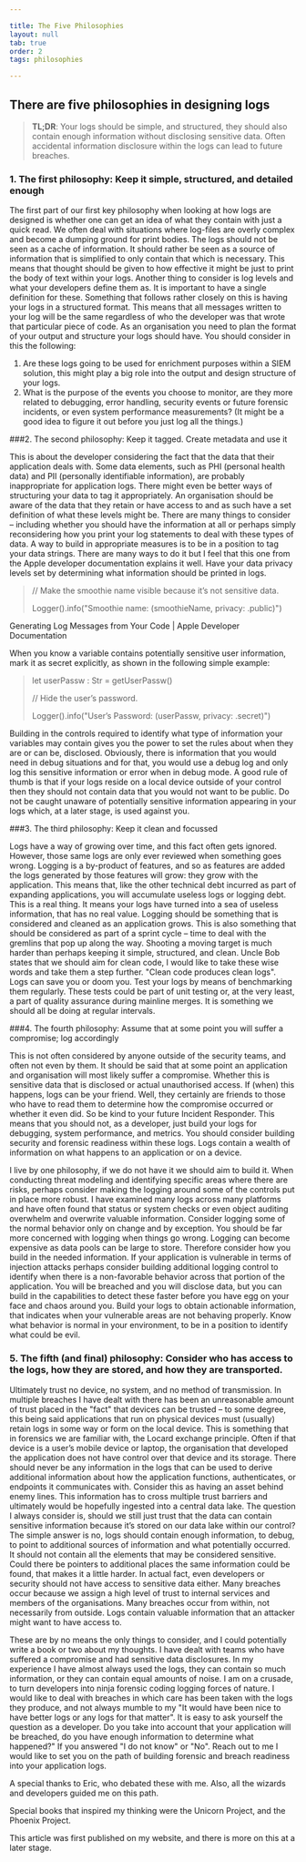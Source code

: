 ```yaml
---

title: The Five Philosophies 
layout: null
tab: true
order: 2
tags: philosophies

---
```


## There are five philosophies in designing logs

> **TL;DR**: Your logs should be simple, and structured, they should also contain enough information without disclosing sensitive data. Often accidental information disclosure within the logs can lead to future breaches.

### 1. The first philosophy: Keep it simple, structured, and detailed enough

The first part of our first key philosophy when looking at how logs are designed is whether one can get an idea of
what they contain with just a quick read. We often deal with situations where log-files are overly complex and become
a dumping ground for print bodies. The logs should not be seen as a cache of information. It should rather be seen as
a source of information that is simplified to only contain that which is necessary. This means that thought should be
given to how effective it might be just to print the body of text within your logs. Another thing to consider is log
levels and what your developers define them as. It is important to have a single definition for these. Something that
follows rather closely on this is having your logs in a structured format. This means that all messages written to
your log will be the same regardless of who the developer was that wrote that particular piece of code. As an
organisation you need to plan the format of your output and structure your logs should have. You should consider in
this the following:
   
   1. Are these logs going to be used for enrichment purposes within a SIEM solution, this might play a big role into the output and design structure of your logs.
   1. What is the purpose of the events you choose to monitor, are they more related to debugging, error handling, security events or future forensic incidents, or even system performance measurements? (It might be a good idea to figure it out before you just log all the things.)

###2. The second philosophy: Keep it tagged. Create metadata and use it

This is about the developer considering the fact that the data that their application deals with. Some data elements,
such as PHI (personal health data) and PII (personally identifiable information), are probably inappropriate for
application logs. There might even be better ways of structuring your data to tag it appropriately. An organisation
should be aware of the data that they retain or have access to and as such have a set definition of what these levels
might be. There are many things to consider – including whether you should have the information at all or perhaps simply
reconsidering how you print your log statements to deal with these types of data. A way to build in appropriate measures
is to be in a position to tag your data strings. There are many ways to do it but I feel that this one from the Apple
developer documentation explains it well. Have your data privacy levels set by determining what information should be
printed in logs.

> // Make the smoothie name visible because it’s not sensitive data.
>
>    Logger().info("Smoothie name: \(smoothieName, privacy: .public)")

Generating Log Messages from Your Code | Apple Developer Documentation

When you know a variable contains potentially sensitive user information, mark it as secret explicitly, as shown in the
following simple example:

> let userPassw : Str = getUserPassw()
>
> // Hide the user’s password.
>
> Logger().info("User’s Password: \(userPassw, privacy: .secret)")

Building in the controls required to identify what type of information your variables may contain gives you the power to
set the rules about when they are or can be, disclosed. Obviously, there is information that you would need in debug
situations and for that, you would use a debug log and only log this sensitive information or error when in debug mode.
A good rule of thumb is that if your logs reside on a local device outside of your control then they should not contain
data that you would not want to be public. Do not be caught unaware of potentially sensitive information appearing in
your logs which, at a later stage, is used against you.

###3. The third philosophy: Keep it clean and focussed

Logs have a way of growing over time, and this fact often gets ignored. However, those same logs are only ever reviewed
when something goes wrong. Logging is a by-product of features, and so as features are added the logs generated by those
features will grow: they grow with the application. This means that, like the other technical debt incurred as part of
expanding applications, you will accumulate useless logs or logging debt. This is a real thing. It means your logs have
turned into a sea of useless information, that has no real value. Logging should be something that is considered and
cleaned as an application grows. This is also something that should be considered as part of a sprint cycle – time to
deal with the gremlins that pop up along the way. Shooting a moving target is much harder than perhaps keeping it
simple, structured, and clean. Uncle Bob states that we should aim for clean code, I would like to take these wise words
and take them a step further. "Clean code produces clean logs". Logs can save you or doom you. Test your logs by means
of benchmarking them regularly. These tests could be part of unit testing or, at the very least, a part of quality
assurance during mainline merges. It is something we should all be doing at regular intervals.

###4. The fourth philosophy: Assume that at some point you will suffer a compromise; log accordingly

This is not often considered by anyone outside of the security teams, and often not even by them. It should be said that
at some point an application and organisation will most likely suffer a compromise. Whether this is sensitive data that
is disclosed or actual unauthorised access. If (when) this happens, logs can be your friend. Well, they certainly are
friends to those who have to read them to determine how the compromise occurred or whether it even did. So be kind to
your future Incident Responder. This means that you should not, as a developer, just build your logs for debugging,
system performance, and metrics. You should consider building security and forensic readiness within these logs. Logs
contain a wealth of information on what happens to an application or on a device.

I live by one philosophy, if we do not have it we should aim to build it. When conducting threat modeling and
identifying specific areas where there are risks, perhaps consider making the logging around some of the controls put in
place more robust. I have examined many logs across many platforms and have often found that status or system checks or
even object auditing overwhelm and overwrite valuable information. Consider logging some of the normal behavior only on
change and by exception. You should be far more concerned with logging when things go wrong. Logging can become
expensive as data pools can be large to store. Therefore consider how you build in the needed information. If your
application is vulnerable in terms of injection attacks perhaps consider building additional logging control to identify
when there is a non-favorable behavior across that portion of the application. You will be breached and you will
disclose data, but you can build in the capabilities to detect these faster before you have egg on your face and chaos
around you. Build your logs to obtain actionable information, that indicates when your vulnerable areas are not behaving
properly. Know what behavior is normal in your environment, to be in a position to identify what could be evil.

### 5. The fifth (and final) philosophy: Consider who has access to the logs, how they are stored, and how they are transported.

Ultimately trust no device, no system, and no method of transmission. In multiple breaches I have dealt with there has
been an unreasonable amount of trust placed in the "fact" that devices can be trusted – to some degree, this being said
applications that run on physical devices must (usually) retain logs in some way or form on the local device. This is
something that in forensics we are familiar with, the Locard exchange principle. Often if that device is a user’s mobile
device or laptop, the organisation that developed the application does not have control over that device and its
storage. There should never be any information in the logs that can be used to derive additional information about how
the application functions, authenticates, or endpoints it communicates with. Consider this as having an asset behind
enemy lines. This information has to cross multiple trust barriers and ultimately would be hopefully ingested into a
central data lake. The question I always consider is, should we still just trust that the data can contain sensitive
information because it’s stored on our data lake within our control? The simple answer is no, logs should contain enough
information, to debug, to point to additional sources of information and what potentially occurred. It should not
contain all the elements that may be considered sensitive. Could there be pointers to additional places the same
information could be found, that makes it a little harder. In actual fact, even developers or security should not have
access to sensitive data either. Many breaches occur because we assign a high level of trust to internal services and
members of the organisations. Many breaches occur from within, not necessarily from outside. Logs contain valuable
information that an attacker might want to have access to.

These are by no means the only things to consider, and I could potentially write a book or two about my thoughts. I have
dealt with teams who have suffered a compromise and had sensitive data disclosures. In my experience I have almost
always used the logs, they can contain so much information, or they can contain equal amounts of noise. I am on a
crusade, to turn developers into ninja forensic coding logging forces of nature. I would like to deal with breaches in
which care has been taken with the logs they produce, and not always mumble to my "It would have been nice to have
better logs or any logs for that matter". It is easy to ask yourself the question as a developer. Do you take into
account that your application will be breached, do you have enough information to determine what happened?" If you
answered "I do not know" or "No". Reach out to me I would like to set you on the path of building forensic and breach
readiness into your application logs.

A special thanks to Eric, who debated these with me. Also, all the wizards and developers guided me on this path.

Special books that inspired my thinking were the Unicorn Project, and the Phoenix Project.

This article was first published on my website, and there is more on this at a later stage.
